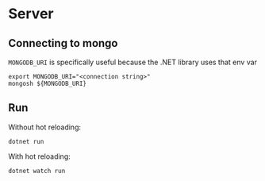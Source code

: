 # Server

## Connecting to mongo

`MONGODB_URI` is specifically useful because the .NET library uses that env var

```shell
export MONGODB_URI="<connection string>"
mongosh ${MONGODB_URI}
```

## Run

Without hot reloading:

```shell
dotnet run
```

With hot reloading:

```shell
dotnet watch run
```
